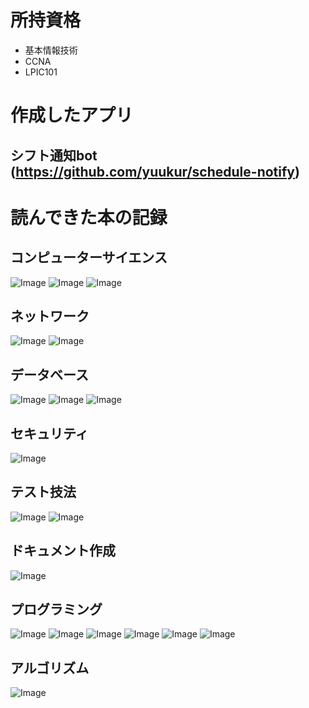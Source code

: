 # 所持資格
- 基本情報技術
- CCNA
- LPIC101

# 作成したアプリ
## シフト通知bot (https://github.com/yuukur/schedule-notify)



# 読んできた本の記録
## コンピューターサイエンス
![Image](https://github.com/user-attachments/assets/ee65d20a-ab3b-435b-a0a1-d3397c8eff51)
![Image](https://github.com/user-attachments/assets/c0a0d7ad-889e-4fe2-9f69-1c4a52075ae6)
![Image](https://github.com/user-attachments/assets/1940e5ad-d18c-4d6f-a38f-327aa1d192f8)
## ネットワーク
![Image](https://github.com/user-attachments/assets/0aeefd5e-d44e-4dc5-a08f-3a69bcd8d620)
![Image](https://github.com/user-attachments/assets/ba903dcd-fb0d-4c84-af54-1908d4d52c5b)
## データベース
![Image](https://github.com/user-attachments/assets/526d167f-1f44-4fa4-9e97-7e17b49893da)
![Image](https://github.com/user-attachments/assets/d0124878-ae0d-47a7-a87b-bc29dbbb8e5e)
![Image](https://github.com/user-attachments/assets/56de48ba-c779-4cfa-a79d-c74137114d43)
## セキュリティ
![Image](https://github.com/user-attachments/assets/1e2e59c0-fb54-438a-af06-d8037ec7a815)
## テスト技法
![Image](https://github.com/user-attachments/assets/b5c507b0-4b9f-4207-8b61-42c19d158ee6)
![Image](https://github.com/user-attachments/assets/3a51f87b-d4d3-4a3c-8cca-92910fc74e3c)
## ドキュメント作成
![Image](https://github.com/user-attachments/assets/be066772-fd19-4f60-8cff-68e5c0c19570)
## プログラミング
![Image](https://github.com/user-attachments/assets/4c77452d-153f-4e0f-9c3c-4c2d4c7e67ba)
![Image](https://github.com/user-attachments/assets/611a2e09-7507-44ce-bbcc-4fe0381a24dc)
![Image](https://github.com/user-attachments/assets/dbc584af-68db-483d-875d-5c6b3ea92ae3)
![Image](https://github.com/user-attachments/assets/13f0fa1a-174e-4701-b230-1bfaf2db4c27)
![Image](https://github.com/user-attachments/assets/b1bb08c3-c506-47da-a743-bd44b956a982)
![Image](https://github.com/user-attachments/assets/a72d7708-f0d3-460d-b293-1602e8c2120a)

## アルゴリズム
![Image](https://github.com/user-attachments/assets/6beeaa0b-e5cf-4474-92a1-92a581247dc0)
 

